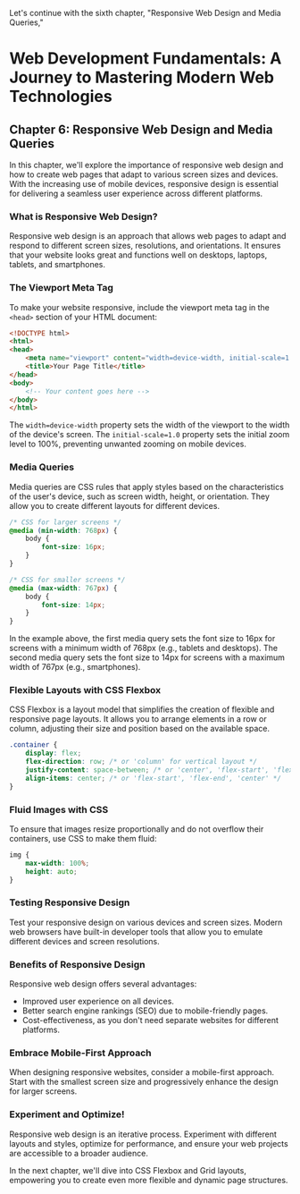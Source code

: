 Let's continue with the sixth chapter, "Responsive Web Design and Media Queries,"

# Web Development Fundamentals: A Journey to Mastering Modern Web Technologies

## Chapter 6: Responsive Web Design and Media Queries

In this chapter, we'll explore the importance of responsive web design and how to create web pages that adapt to various screen sizes and devices. With the increasing use of mobile devices, responsive design is essential for delivering a seamless user experience across different platforms.

### What is Responsive Web Design?

Responsive web design is an approach that allows web pages to adapt and respond to different screen sizes, resolutions, and orientations. It ensures that your website looks great and functions well on desktops, laptops, tablets, and smartphones.

### The Viewport Meta Tag

To make your website responsive, include the viewport meta tag in the `<head>` section of your HTML document:

```html
<!DOCTYPE html>
<html>
<head>
    <meta name="viewport" content="width=device-width, initial-scale=1.0">
    <title>Your Page Title</title>
</head>
<body>
    <!-- Your content goes here -->
</body>
</html>
```

The `width=device-width` property sets the width of the viewport to the width of the device's screen. The `initial-scale=1.0` property sets the initial zoom level to 100%, preventing unwanted zooming on mobile devices.

### Media Queries

Media queries are CSS rules that apply styles based on the characteristics of the user's device, such as screen width, height, or orientation. They allow you to create different layouts for different devices.

```css
/* CSS for larger screens */
@media (min-width: 768px) {
    body {
        font-size: 16px;
    }
}

/* CSS for smaller screens */
@media (max-width: 767px) {
    body {
        font-size: 14px;
    }
}
```

In the example above, the first media query sets the font size to 16px for screens with a minimum width of 768px (e.g., tablets and desktops). The second media query sets the font size to 14px for screens with a maximum width of 767px (e.g., smartphones).

### Flexible Layouts with CSS Flexbox

CSS Flexbox is a layout model that simplifies the creation of flexible and responsive page layouts. It allows you to arrange elements in a row or column, adjusting their size and position based on the available space.

```css
.container {
    display: flex;
    flex-direction: row; /* or 'column' for vertical layout */
    justify-content: space-between; /* or 'center', 'flex-start', 'flex-end' */
    align-items: center; /* or 'flex-start', 'flex-end', 'center' */
}
```

### Fluid Images with CSS

To ensure that images resize proportionally and do not overflow their containers, use CSS to make them fluid:

```css
img {
    max-width: 100%;
    height: auto;
}
```

### Testing Responsive Design

Test your responsive design on various devices and screen sizes. Modern web browsers have built-in developer tools that allow you to emulate different devices and screen resolutions.

### Benefits of Responsive Design

Responsive web design offers several advantages:

- Improved user experience on all devices.
- Better search engine rankings (SEO) due to mobile-friendly pages.
- Cost-effectiveness, as you don't need separate websites for different platforms.

### Embrace Mobile-First Approach

When designing responsive websites, consider a mobile-first approach. Start with the smallest screen size and progressively enhance the design for larger screens.

### Experiment and Optimize!

Responsive web design is an iterative process. Experiment with different layouts and styles, optimize for performance, and ensure your web projects are accessible to a broader audience.

In the next chapter, we'll dive into CSS Flexbox and Grid layouts, empowering you to create even more flexible and dynamic page structures.